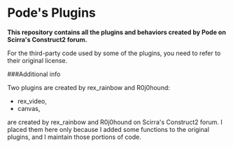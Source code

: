 Pode's Plugins
============

**This repository contains all the plugins and behaviors created by Pode on Scirra's Construct2 forum.**

For the third-party code used by some of the plugins, you need to refer to their original license.



###Additional info

Two plugins are created by rex_rainbow and R0j0hound:

* rex_video,  
* canvas,

are created by rex_rainbow and R0j0hound on Scirra's Construct2 forum. I placed them here only because I added some functions to the original plugins, and I maintain those portions of code.
